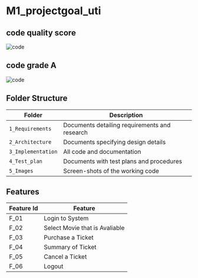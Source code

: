 # M1_projectgoal_uti
## code quality score
![code](https://api.codiga.io/project/31392/score/svg)
## code grade A
![code](https://api.codiga.io/project/31392/status/svg)



## Folder Structure
Folder             | Description
-------------------| -----------------------------------------
`1_Requirements`   | Documents detailing requirements and research
`2_Architecture`   | Documents specifying design details
`3_Implementation` | All code and documentation
`4_Test_plan`      | Documents with test plans and procedures
`5_Images`         | Screen-shots of the working code
##  Features
| Feature Id | Feature |
| -----------|---------|
|F_01| Login to System | |
|F_02|Select Movie that is Avaliable |
|F_03| Purchase a Ticket |
|F_04| Summary of Ticket |
|F_05| Cancel a Ticket |
|F_06| Logout |
